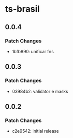 # ts-brasil

## 0.0.4

### Patch Changes

- 1bfb890: unificar fns

## 0.0.3

### Patch Changes

- 03984b2: validator e masks

## 0.0.2

### Patch Changes

- c2e9542: initial release
